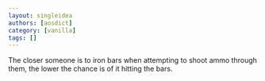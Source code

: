 ```yaml
---
layout: singleidea
authors: [aosdict]
category: [vanilla]
tags: []
---
```

The closer someone is to iron bars when attempting to shoot ammo through them, the lower the chance is of it hitting the bars.
